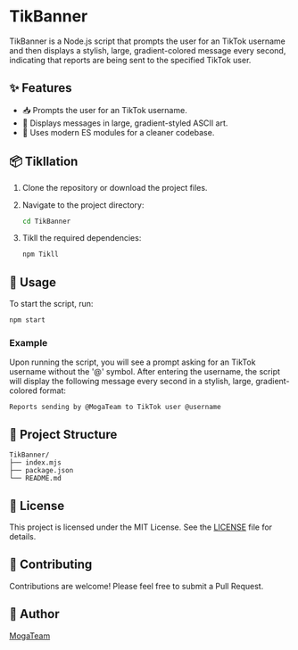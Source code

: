 # TikBanner

TikBanner is a Node.js script that prompts the user for an TikTok username and then displays a stylish, large, gradient-colored message every second, indicating that reports are being sent to the specified TikTok user.

## ✨ Features

- 📥 Prompts the user for an TikTok username.
- 🌈 Displays messages in large, gradient-styled ASCII art.
- 🚀 Uses modern ES modules for a cleaner codebase.

## 📦 Tikllation

1. Clone the repository or download the project files.

2. Navigate to the project directory:

   ```sh
   cd TikBanner
   ```

3. Tikll the required dependencies:

   ```sh
   npm Tikll
   ```

## 🚀 Usage

To start the script, run:

```sh
npm start
```

### Example

Upon running the script, you will see a prompt asking for an TikTok username without the '@' symbol. After entering the username, the script will display the following message every second in a stylish, large, gradient-colored format:

```
Reports sending by @MogaTeam to TikTok user @username
```

## 📂 Project Structure

```
TikBanner/
├── index.mjs
├── package.json
└── README.md
```

## 📜 License

This project is licensed under the MIT License. See the [LICENSE](LICENSE) file for details.

## 🤝 Contributing

Contributions are welcome! Please feel free to submit a Pull Request.

## 👤 Author

[MogaTeam](https://t.me/mogateam)

